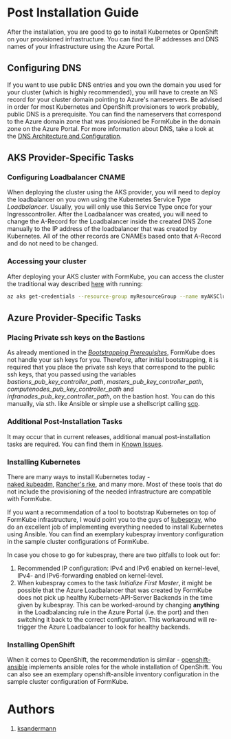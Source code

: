 # Post Installation Guide

After the installation, you are good to go to install Kubernetes or OpenShift on your provisioned infrastructure.
You can find the IP addresses and DNS names of your infrastructure using the Azure Portal.

## Configuring DNS

If you want to use public DNS entries and you own the domain you used for your cluster (which is highly recommended),
you will have to create an NS record for your cluster domain pointing to Azure's nameservers.
Be advised in order for most Kubernetes and OpenShift provisioners to work probably, public DNS is a prerequisite.
You can find the nameservers that correspond to the Azure domain zone that was provisioned be FormKube in the domain 
zone on the Azure Portal.
For more information about DNS, take a look at the [DNS Architecture and Configuration](dns.md).

## AKS Provider-Specific Tasks

### Configuring Loadbalancer CNAME

When deploying the cluster using the AKS provider, you will need to deploy the loadbalancer on you own using the Kubernetes
Service Type *Loadbalancer*. Usually, you will only use this Service Type once for your Ingresscontroller. After the 
Loadbalancer was created, you will need to change the A-Record for the Loadbalancer inside the created DNS Zone manually
to the IP address of the loadbalancer that was created by Kubernetes. All of the other records are CNAMEs based onto 
that A-Record and do not need to be changed.

### Accessing your cluster

After deploying your AKS cluster with FormKube, you can access the cluster the traditional way described
[here](https://docs.microsoft.com/bs-latn-ba/azure/aks/control-kubeconfig-access#get-and-verify-the-configuration-information)
with running:

```bash
az aks get-credentials --resource-group myResourceGroup --name myAKSCluster --admin
```

## Azure Provider-Specific Tasks

### Placing Private ssh keys on the Bastions

As already mentioned in the [*Bootstrapping Prerequisites*](prerequisites.md), FormKube does not handle your ssh keys
for you. Therefore, after initial bootstrapping, it is required that you place the private ssh keys that correspond to
the public ssh keys, that you passed using the variables *bastions_pub_key_controller_path*,
*masters_pub_key_controller_path*, *computenodes_pub_key_controller_path* and *infranodes_pub_key_controller_path*, on
the bastion host. You can do this manually, via sth. like Ansible or simple use a shellscript calling 
[scp](https://linux.die.net/man/1/scp).

### Additional Post-Installation Tasks

It may occur that in current releases, additional manual post-installation tasks are required.
You can find them in [Known Issues](./known_issues.mdn).

### Installing Kubernetes

There are many ways to install Kubernetes today -  
[naked kubeadm](https://kubernetes.io/docs/setup/production-environment/tools/kubeadm/create-cluster-kubeadm/),
[Rancher's rke](https://rancher.com/docs/rke/latest/en/), and many more. Most of these tools that do not include
the provisioning of the needed infrastructure are compatible with FormKube.

If you want a recommendation of a tool to bootstrap Kubernetes on top of FormKube infrastructure, I would point you to 
the guys of [kubespray](https://github.com/kubernetes-sigs/kubespray), who do an excellent job of implementing everything
needed to install Kubernetes using Ansible. You can find an exemplary kubespray inventory configuration in the sample
cluster configurations of FormKube.

In case you chose to go for kubespray, there are two pitfalls to look out for:
1. Recommended IP configuration: IPv4 and IPv6 enabled on kernel-level, IPv4- and IPv6-forwarding enabled on kernel-level.
1. When kubespray comes to the task *Initialize First Master*, it might be possible that the Azure Loadbalancer that was
created by FormKube does not pick up healthy Kubernets-API-Server Backends in the time given by kubespray. This can be
worked-around by changing **anything** in the Loadbalancing rule in the Azure Portal (i.e. the port) and then switching
it back to the correct configuration. This workaround will re-trigger the Azure Loadbalancer to look for healthy backends.

### Installing OpenShift

When it comes to OpenShift, the recommendation is similar - 
[openshift-ansible](https://github.com/openshift/openshift-ansible) implements ansible roles for the whole installation
of OpenShift. You can also see an exemplary openshift-ansible inventory configuration in the sample cluster
configuration of FormKube.



# Authors
1. [ksandermann](https://github.com/ksandermann)